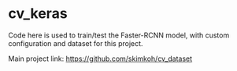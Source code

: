 # cv_keras

Code here is used to train/test the Faster-RCNN model, with custom configuration and dataset for this project. 

Main project link: https://github.com/skimkoh/cv_dataset
